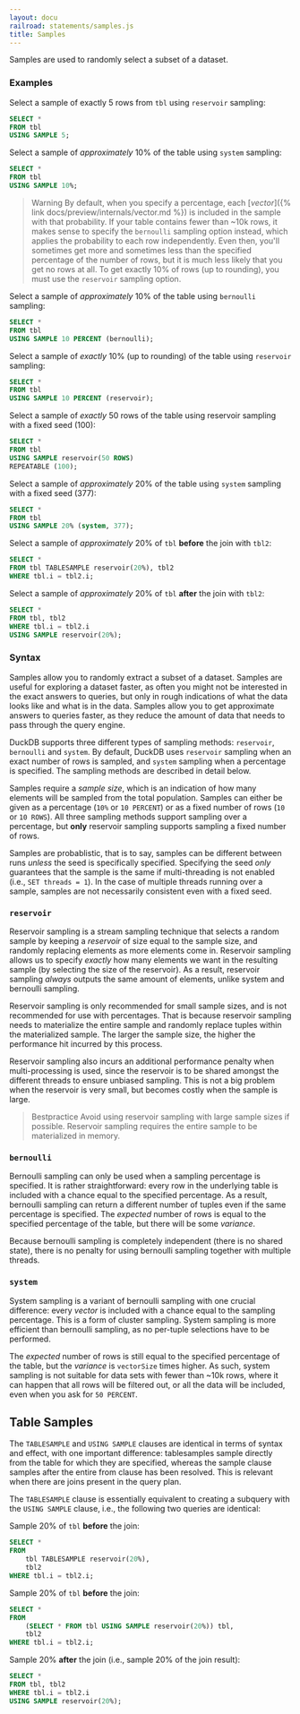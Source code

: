```yaml
---
layout: docu
railroad: statements/samples.js
title: Samples
---
```


Samples are used to randomly select a subset of a dataset.

### Examples

Select a sample of exactly 5 rows from `tbl` using `reservoir` sampling:

```sql
SELECT *
FROM tbl
USING SAMPLE 5;
```

Select a sample of *approximately* 10% of the table using `system` sampling:

```sql
SELECT *
FROM tbl
USING SAMPLE 10%;
```

> Warning By default, when you specify a percentage, each [*vector*]({% link docs/preview/internals/vector.md %}) is included in the sample with that probability. If your table contains fewer than ~10k rows, it makes sense to specify the `bernoulli` sampling option instead, which applies the probability to each row independently. Even then, you'll sometimes get more and sometimes less than the specified percentage of the number of rows, but it is much less likely that you get no rows at all. To get exactly 10% of rows (up to rounding), you must use the `reservoir` sampling option.

Select a sample of *approximately* 10% of the table using `bernoulli` sampling:

```sql
SELECT *
FROM tbl
USING SAMPLE 10 PERCENT (bernoulli);
```

Select a sample of *exactly* 10% (up to rounding) of the table using `reservoir` sampling:

```sql
SELECT *
FROM tbl
USING SAMPLE 10 PERCENT (reservoir);
```

Select a sample of *exactly* 50 rows of the table using reservoir sampling with a fixed seed (100):

```sql
SELECT *
FROM tbl
USING SAMPLE reservoir(50 ROWS)
REPEATABLE (100);
```

Select a sample of *approximately* 20% of the table using `system` sampling with a fixed seed (377):

```sql
SELECT *
FROM tbl
USING SAMPLE 20% (system, 377);
```

Select a sample of *approximately* 20% of `tbl` **before** the join with `tbl2`:

```sql
SELECT *
FROM tbl TABLESAMPLE reservoir(20%), tbl2
WHERE tbl.i = tbl2.i;
```

Select a sample of *approximately* 20% of `tbl` **after** the join with `tbl2`:

```sql
SELECT *
FROM tbl, tbl2
WHERE tbl.i = tbl2.i
USING SAMPLE reservoir(20%);
```

### Syntax

<div id="rrdiagram"></div>

Samples allow you to randomly extract a subset of a dataset. Samples are useful for exploring a dataset faster, as often you might not be interested in the exact answers to queries, but only in rough indications of what the data looks like and what is in the data. Samples allow you to get approximate answers to queries faster, as they reduce the amount of data that needs to pass through the query engine.

DuckDB supports three different types of sampling methods: `reservoir`, `bernoulli` and `system`. By default, DuckDB uses `reservoir` sampling when an exact number of rows is sampled, and `system` sampling when a percentage is specified. The sampling methods are described in detail below.

Samples require a *sample size*, which is an indication of how many elements will be sampled from the total population. Samples can either be given as a percentage (`10%` or `10 PERCENT`) or as a fixed number of rows (`10` or `10 ROWS`). All three sampling methods support sampling over a percentage, but **only** reservoir sampling supports sampling a fixed number of rows.

Samples are probablistic, that is to say, samples can be different between runs *unless* the seed is specifically specified. Specifying the seed *only* guarantees that the sample is the same if multi-threading is not enabled (i.e., `SET threads = 1`). In the case of multiple threads running over a sample, samples are not necessarily consistent even with a fixed seed.

### `reservoir`

Reservoir sampling is a stream sampling technique that selects a random sample by keeping a *reservoir* of size equal to the sample size, and randomly replacing elements as more elements come in. Reservoir sampling allows us to specify *exactly* how many elements we want in the resulting sample (by selecting the size of the reservoir). As a result, reservoir sampling *always* outputs the same amount of elements, unlike system and bernoulli sampling.

Reservoir sampling is only recommended for small sample sizes, and is not recommended for use with percentages. That is because reservoir sampling needs to materialize the entire sample and randomly replace tuples within the materialized sample. The larger the sample size, the higher the performance hit incurred by this process.

Reservoir sampling also incurs an additional performance penalty when multi-processing is used, since the reservoir is to be shared amongst the different threads to ensure unbiased sampling. This is not a big problem when the reservoir is very small, but becomes costly when the sample is large.

> Bestpractice Avoid using reservoir sampling with large sample sizes if possible.
> Reservoir sampling requires the entire sample to be materialized in memory.

### `bernoulli`

Bernoulli sampling can only be used when a sampling percentage is specified. It is rather straightforward: every row in the underlying table is included with a chance equal to the specified percentage. As a result, bernoulli sampling can return a different number of tuples even if the same percentage is specified. The *expected* number of rows is equal to the specified percentage of the table, but there will be some *variance*.

Because bernoulli sampling is completely independent (there is no shared state), there is no penalty for using bernoulli sampling together with multiple threads.

### `system`

System sampling is a variant of bernoulli sampling with one crucial difference: every *vector* is included with a chance equal to the sampling percentage. This is a form of cluster sampling. System sampling is more efficient than bernoulli sampling, as no per-tuple selections have to be performed.

The *expected* number of rows is still equal to the specified percentage of the table, but the *variance* is `vectorSize` times higher. As such, system sampling is not suitable for data sets with fewer than ~10k rows, where it can happen that all rows will be filtered out, or all the data will be included, even when you ask for `50 PERCENT`.

## Table Samples

The `TABLESAMPLE` and `USING SAMPLE` clauses are identical in terms of syntax and effect, with one important difference: tablesamples sample directly from the table for which they are specified, whereas the sample clause samples after the entire from clause has been resolved. This is relevant when there are joins present in the query plan.

The `TABLESAMPLE` clause is essentially equivalent to creating a subquery with the `USING SAMPLE` clause, i.e., the following two queries are identical:

Sample 20% of `tbl` **before** the join:

```sql
SELECT *
FROM
    tbl TABLESAMPLE reservoir(20%),
    tbl2
WHERE tbl.i = tbl2.i;
```

Sample 20% of `tbl` **before** the join:

```sql
SELECT *
FROM
    (SELECT * FROM tbl USING SAMPLE reservoir(20%)) tbl,
    tbl2
WHERE tbl.i = tbl2.i;
```

Sample 20% **after** the join (i.e., sample 20% of the join result):

```sql
SELECT *
FROM tbl, tbl2
WHERE tbl.i = tbl2.i
USING SAMPLE reservoir(20%);
```